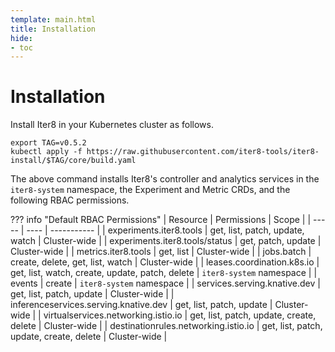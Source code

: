 ```yaml
---
template: main.html
title: Installation
hide:
- toc
---
```


# Installation

Install Iter8 in your Kubernetes cluster as follows.

```shell
export TAG=v0.5.2
kubectl apply -f https://raw.githubusercontent.com/iter8-tools/iter8-install/$TAG/core/build.yaml
```

The above command installs Iter8's controller and analytics services in the `iter8-system` namespace, the Experiment and Metric CRDs, and the following RBAC permissions.

??? info "Default RBAC Permissions"
    | Resource | Permissions | Scope |
    | ----- | ---- | ----------- |
    | experiments.iter8.tools | get, list, patch, update, watch | Cluster-wide |
    | experiments.iter8.tools/status | get, patch, update | Cluster-wide |
    | metrics.iter8.tools | get, list | Cluster-wide |
    | jobs.batch | create, delete, get, list, watch | Cluster-wide |
    | leases.coordination.k8s.io | get, list, watch, create, update, patch, delete | `iter8-system` namespace |
    | events | create | `iter8-system` namespace |
    | services.serving.knative.dev | get, list, patch, update | Cluster-wide |
    | inferenceservices.serving.knative.dev | get, list, patch, update | Cluster-wide |
    | virtualservices.networking.istio.io | get, list, patch, update, create, delete | Cluster-wide |
    | destinationrules.networking.istio.io | get, list, patch, update, create, delete | Cluster-wide |
